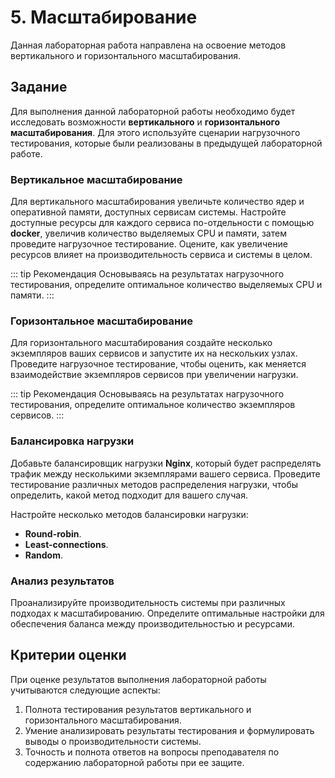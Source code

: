 # 5. Масштабирование

Данная лабораторная работа направлена на освоение методов вертикального и горизонтального масштабирования.

## Задание

Для выполнения данной лабораторной работы необходимо будет исследовать возможности **вертикального** и **горизонтального масштабирования**. Для этого используйте сценарии нагрузочного тестирования, которые были реализованы в предыдущей лабораторной работе.

### Вертикальное масштабирование

Для вертикального масштабирования увеличьте количество ядер и оперативной памяти, доступных сервисам системы. Настройте доступные ресурсы для каждого сервиса по-отдельности с помощью **docker**, увеличив количество выделяемых CPU и памяти, затем проведите нагрузочное тестирование. Оцените, как увеличение ресурсов влияет на производительность сервиса и системы в целом.

::: tip Рекомендация
Основываясь на результатах нагрузочного тестирования, определите оптимальное количество выделяемых CPU и памяти.
:::

### Горизонтальное масштабирование

Для горизонтального масштабирования создайте несколько экземпляров ваших сервисов и запустите их на нескольких узлах. Проведите нагрузочное тестирование, чтобы оценить, как меняется взаимодействие экземпляров сервисов при увеличении нагрузки.

::: tip Рекомендация
Основываясь на результатах нагрузочного тестирования, определите оптимальное количество экземпляров сервисов.
:::

### Балансировка нагрузки

Добавьте балансировщик нагрузки **Nginx**, который будет распределять трафик между несколькими экземплярами вашего сервиса. Проведите тестирование различных методов распределения нагрузки, чтобы определить, какой метод подходит для вашего случая.

Настройте несколько методов балансировки нагрузки:
- **Round-robin**.
- **Least-connections**.
- **Random**.

### Анализ результатов

Проанализируйте производительность системы при различных подходах к масштабированию. Определите оптимальные настройки для обеспечения баланса между производительностью и ресурсами. 

## Критерии оценки

При оценке результатов выполнения лабораторной работы учитываются следующие аспекты:

1. Полнота тестирования результатов вертикального и горизонтального масштабирования.
1. Умение анализировать результаты тестирования и формулировать выводы о производительности системы.
1. Точность и полнота ответов на вопросы преподавателя по содержанию лабораторной работы при ее защите.
